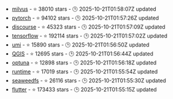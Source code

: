 - [milvus](https://github.com/milvus-io/milvus) - ⭐ 38010 stars - 🕒 2025-10-21T01:58:07Z updated
- [pytorch](https://github.com/pytorch/pytorch) - ⭐ 94102 stars - 🕒 2025-10-21T01:57:26Z updated
- [discourse](https://github.com/discourse/discourse) - ⭐ 45323 stars - 🕒 2025-10-21T01:57:09Z updated
- [tensorflow](https://github.com/tensorflow/tensorflow) - ⭐ 192114 stars - 🕒 2025-10-21T01:57:02Z updated
- [umi](https://github.com/umijs/umi) - ⭐ 15890 stars - 🕒 2025-10-21T01:56:50Z updated
- [QGIS](https://github.com/qgis/QGIS) - ⭐ 12695 stars - 🕒 2025-10-21T01:56:44Z updated
- [optuna](https://github.com/optuna/optuna) - ⭐ 12898 stars - 🕒 2025-10-21T01:56:18Z updated
- [runtime](https://github.com/dotnet/runtime) - ⭐ 17019 stars - 🕒 2025-10-21T01:55:54Z updated
- [seaweedfs](https://github.com/seaweedfs/seaweedfs) - ⭐ 26116 stars - 🕒 2025-10-21T01:55:30Z updated
- [flutter](https://github.com/flutter/flutter) - ⭐ 173433 stars - 🕒 2025-10-21T01:55:15Z updated
